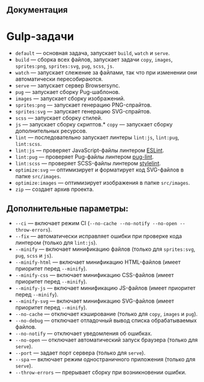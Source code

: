 ## Документация

# Gulp-задачи

* `default` — основная задача, запускает `build`, `watch` и `serve`.
* `build` — сборка всех файлов, запускает задачи `copy`, `images`, `sprites:png`, `sprites:svg`, `pug`, `scss`, `js`.
* `watch` — запускает слежение за файлами, так что при изменении они автоматически пересобираются.
* `serve` — запускает сервер Browsersync.
* `pug` — запускает сборку Pug-шаблонов.
* `images` — запускает сборку изображений.
* `sprites:png` — запускает генерацию PNG-спрайтов.
* `sprites:svg` — запускает генерацию SVG-спрайтов.
* `scss` — запускает сборку стилей.
* `js` — запускает сборку скриптов.* `copy` — запускает сборку дополнительных ресурсов.
* `lint` — последовательно запускает линтеры `lint:js`, `lint:pug`, `lint:scss`.
* `lint:js` — проверяет JavaScript-файлы линтером [ESLint](http://eslint.org/).
* `lint:pug` — проверяет Pug-файлы линтером [pug-lint](https://github.com/pugjs/pug-lint).
* `lint:scss` — проверяет SCSS-файлы линтером [stylelint](https://stylelint.io/).
* `optimize:svg` — оптимизирует и форматирует код SVG-файлов в папке `src/images`.
* `optimize:images` — оптимизирует изображения в папке `src/images`.
* `zip` — создает архив проекта.

## Дополнительные параметры:

* `--ci` — включает режим CI (`--no-cache --no-notify --no-open --throw-errors`).
* `--fix` — автоматически исправляет ошибки при проверке кода линтером (только для `lint:js`).
* `--minify` — включает минификацию файлов (только для `sprites:svg`, `pug`, `scss` и `js`).
* `--minify-html` — включает минификацию HTML-файлов (имеет приоритет перед `--minify`).
* `--minify-css` — включает минификацию CSS-файлов (имеет приоритет перед `--minify`).
* `--minify-js` — включает минификацию JS-файлов (имеет приоритет перед `--minify`).
* `--minify-svg` — включает минификацию SVG-файлов (имеет приоритет перед `--minify`).
* `--no-cache` — отключает кэширование (только для `copy`, `images` и `pug`).
* `--no-debug` — отключает отладочный вывод списка обрабатываемых файлов.
* `--no-notify` — отключает уведомления об ошибках.
* `--no-open` — отключает автоматический запуск браузера (только для `serve`).
* `--port` — задает порт сервера (только для `serve`).
* `--spa` — включает режим одностраничного приложения (только для `serve`).
* `--throw-errors` — прерывает сборку при возникновении ошибки.
